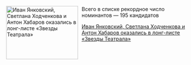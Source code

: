 <!--2025-07-04 18:42:39-->
<div class="yb">
  <div class="rss kino_teatr"><a href="https://www.kino-teatr.ru/teatr/news/y2025/7-4/38220/" title="Иван Янковский, Светлана Ходченкова и Антон Хабаров оказались в лонг-листе «Звезды Театрала»"><img src="https://www.kino-teatr.ru/news/0/2/38220/poster.jpg" width="196" height="147" align="left" hspace="5" style="margin: 0px 10px 0px 5px" alt="Иван Янковский, Светлана Ходченкова и Антон Хабаров оказались в лонг-листе «Звезды Театрала»"/></a>Всего в списке рекордное число номинантов — 195 кандидатов <p class="titl"><a href="https://www.kino-teatr.ru/teatr/news/y2025/7-4/38220/">Иван Янковский, Светлана Ходченкова и Антон Хабаров оказались в лонг-листе «Звезды Театрала»</a></p></div>
</div>
